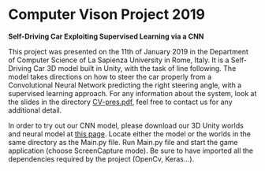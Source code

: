 # Computer Vison Project 2019

__Self-Driving Car Exploiting Supervised Learning via a CNN__

This project was presented on the 11th of January 2019 in the Department of Computer Science of La Sapienza University in Rome, Italy. It is a Self-Driving Car 3D model built in Unity, with the task of line following. The model takes directions on how to steer the car properly from a Convolutional Neural Network predicting the right steering angle, with a supervised learning approach. For any information about the system, look at the slides in the directory [CV-pres.pdf](https://github.com/matteoprata/self-driving-car-cnn/blob/master/CV-pres.pdf), feel free to contact us for any additional detail.

In order to try out our CNN model, please download our 3D Unity worlds and neural model at [this page](https://drive.google.com/drive/folders/1IYWDhFTBd9vCNAf542-1642-hCGFpt-Y?usp=sharing). Locate either the model or the worlds in the same directory as the Main.py file. Run Main.py file and start the game application (choose ScreenCapture mode). Be sure to have imported all the dependencies required by the project (OpenCv, Keras...).
